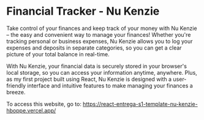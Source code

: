 # Financial Tracker - Nu Kenzie

Take control of your finances and keep track of your money with Nu Kenzie – the easy and convenient way to manage your finances! Whether you're tracking personal or business expenses, Nu Kenzie allows you to log your expenses and deposits in separate categories, so you can get a clear picture of your total balance in real-time.

With Nu Kenzie, your financial data is securely stored in your browser's local storage, so you can access your information anytime, anywhere. Plus, as my first project built using React, Nu Kenzie is designed with a user-friendly interface and intuitive features to make managing your finances a breeze.

To access this website, go to: https://react-entrega-s1-template-nu-kenzie-hboppe.vercel.app/
